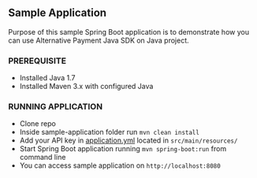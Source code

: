 ## Sample Application

Purpose of this sample Spring Boot application is to demonstrate how you can use Alternative Payment Java SDK on Java project.

### PREREQUISITE

- Installed Java 1.7
- Installed Maven 3.x with configured Java

### RUNNING APPLICATION

- Clone repo
- Inside sample-application folder run `mvn clean install`
- Add your API key in [application.yml](https://github.com/AlternativePayments/ap-java-sdk/blob/master/sample-application/src/main/resources/application.yml) located in `src/main/resources/`
- Start Spring Boot application running `mvn spring-boot:run` from command line
- You can access sample application on `http://localhost:8080`
